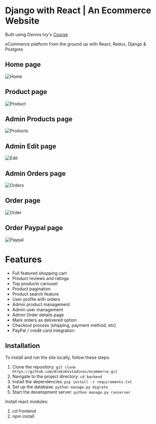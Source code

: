 # Django with React | An Ecommerce Website
Built using 
Dennis Ivy's [Course](https://www.udemy.com/course/django-with-react-an-ecommerce-website/)

eCommerce platform from the ground up with React, Redux, Django & Postgres

Home page 
------------

![Home](https://aleks-kostadinov.s3.eu-central-1.amazonaws.com/uploads/2023/02/27/home.png)

Product page 
------------

![Product](https://aleks-kostadinov.s3.eu-central-1.amazonaws.com/uploads/2023/02/27/item.png)

Admin Products page
------------

![Products](https://aleks-kostadinov.s3.eu-central-1.amazonaws.com/uploads/2023/02/27/products.png)

Admin Edit page
------------

![Edit](https://aleks-kostadinov.s3.eu-central-1.amazonaws.com/uploads/2023/02/27/edit.png)

Admin Orders page
------------
![Orders](https://aleks-kostadinov.s3.eu-central-1.amazonaws.com/uploads/2023/02/27/orders.png)


Order page 
------------

![Order](https://aleks-kostadinov.s3.eu-central-1.amazonaws.com/uploads/2023/02/27/paid.png)


Order Paypal page 
------------

![Paypal](https://aleks-kostadinov.s3.eu-central-1.amazonaws.com/uploads/2023/02/27/paypal.png)


# Features
* Full featured shopping cart
* Product reviews and ratings
* Top products carousel
* Product pagination
* Product search feature
* User profile with orders
* Admin product management
* Admin user management
* Admin Order details page
* Mark orders as delivered option
* Checkout process (shipping, payment method, etc)
* PayPal / credit card integration


Installation
------------

To install and run the site locally, follow these steps:

1.  Clone the repository: `git clone https://github.com/AleksKostadinov/ecommerce.git`
2.  Navigate to the project directory: `cd backend`
3.  Install the dependencies: `pip install -r requirements.txt`
4.  Set up the database: `python manage.py migrate`
5.  Start the development server: `python manage.py runserver`


Install react modules:
1. cd frontend
2. npm install
